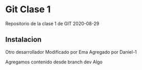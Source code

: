 # Git Clase 1

Repositorio de la clase 1 de GIT 2020-08-29

## Instalacion
Otro desarrollador
Modificado por Ema
Agregado por Daniel-1

Agregamos contenido desde branch dev
Algo
